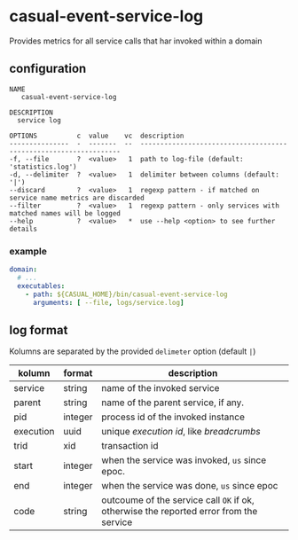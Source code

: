 # casual-event-service-log

Provides metrics for all service calls that har invoked within a domain

## configuration

```
NAME
   casual-event-service-log

DESCRIPTION
  service log

OPTIONS          c  value    vc  description                                                      
---------------  -  -------  --  -----------------------------------------------------------------
-f, --file       ?  <value>   1  path to log-file (default: 'statistics.log')
-d, --delimiter  ?  <value>   1  delimiter between columns (default: '|')
--discard        ?  <value>   1  regexp pattern - if matched on service name metrics are discarded
--filter         ?  <value>   1  regexp pattern - only services with matched names will be logged
--help           ?  <value>   *  use --help <option> to see further details
```

### example

```yaml
domain:
  # ...
  executables: 
    - path: ${CASUAL_HOME}/bin/casual-event-service-log
      arguments: [ --file, logs/service.log]

```

## log format

Kolumns are separated by the provided `delimeter` option (default `|`)

kolumn    | format  | description
----------|---------|------------------------
service   | string  | name of the invoked service
parent    | string  | name of the parent service, if any.
pid       | integer | process id of the invoked instance 
execution | uuid    | unique _execution id_, like _breadcrumbs_ 
trid      | xid     | transaction id
start     | integer | when the service was invoked, `us` since epoc.
end       | integer | when the service was done, `us` since epoc
code      | string  | outcoume of the service call `OK` if ok, otherwise the reported error from the service


